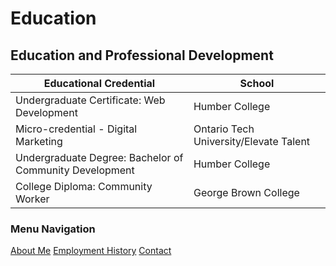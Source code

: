 # Education

## Education and Professional Development

| Educational Credential                                    | School                                  |
| ---------                                                 | --------                                |
| Undergraduate Certificate: Web Development                | Humber College                          |
| Micro-credential - Digital Marketing                      | Ontario Tech University/Elevate Talent  |
| Undergraduate Degree: Bachelor of Community Development   | Humber College                          |
| College Diploma: Community Worker                         | George Brown College                    |




### Menu Navigation
[About Me](index)
[Employment History](employment)
[Contact](contact)
